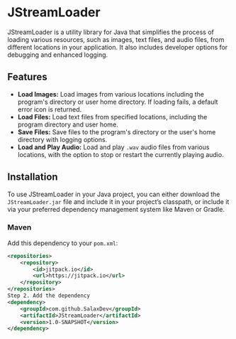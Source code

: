 # JStreamLoader

JStreamLoader is a utility library for Java that simplifies the process of loading various resources, such as images, text files, and audio files, from different locations in your application. It also includes developer options for debugging and enhanced logging.

## Features

- **Load Images:** Load images from various locations including the program's directory or user home directory. If loading fails, a default error icon is returned.
- **Load Files:** Load text files from specified locations, including the program directory and user home.
- **Save Files:** Save files to the program's directory or the user's home directory with logging options.
- **Load and Play Audio:** Load and play `.wav` audio files from various locations, with the option to stop or restart the currently playing audio.

## Installation

To use JStreamLoader in your Java project, you can either download the `JStreamLoader.jar` file and include it in your project’s classpath, or include it via your preferred dependency management system like Maven or Gradle.

### Maven
Add this dependency to your `pom.xml`:

```xml
<repositories>
    <repository>
        <id>jitpack.io</id>
        <url>https://jitpack.io</url>
    </repository>
</repositories>
Step 2. Add the dependency
<dependency>
    <groupId>com.github.SalaxDev</groupId>
    <artifactId>JStreamLoader</artifactId>
    <version>1.0-SNAPSHOT</version>
</dependency>
